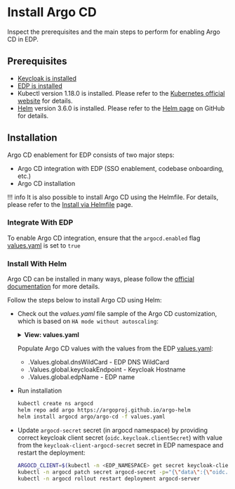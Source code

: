 # Install Argo CD

Inspect the prerequisites and the main steps to perform for enabling Argo CD in EDP.

## Prerequisites

* [Keycloak is installed](./install-keycloak.md)
* [EDP is installed](./install-edp.md)
* Kubectl version 1.18.0 is installed. Please refer to the [Kubernetes official website](https://v1-18.docs.kubernetes.io/docs/setup/release/notes/) for details.
* [Helm](https://helm.sh) version 3.6.0 is installed. Please refer to the [Helm page](https://github.com/helm/helm/releases/tag/v3.6.0) on GitHub for details.

## Installation

Argo CD enablement for EDP consists of two major steps:

* Argo CD integration with EDP (SSO enablement, codebase onboarding, etc.)
* Argo CD installation

!!! info
    It is also possible to install Argo CD using the Helmfile. For details, please refer to the [Install via Helmfile](./install-via-helmfile.md#deploy-argo-cd) page.

### Integrate With EDP

To enable Argo CD integration, ensure that the `argocd.enabled` flag [values.yaml](https://github.com/epam/edp-install/blob/master/deploy-templates/values.yaml) is set to `true`

### Install With Helm

Argo CD can be installed in many ways, please follow the [official documentation](https://argo-cd.readthedocs.io/en/stable/operator-manual/installation/) for more details.

Follow the steps below to install Argo CD using Helm:

* Check out the *values.yaml* file sample of the Argo CD customization, which is based on `HA mode without autoscaling`:

  <details>
  <summary><b>View: values.yaml</b></summary>

  ```yaml
  redis-ha:
    enabled: true

  controller:
    enableStatefulSet: true

  server:
    replicas: 2
    extraArgs:
      - "--insecure"
    env:
      - name: ARGOCD_API_SERVER_REPLICAS
        value: '2'
    ingress:
      enabled: true
      hosts:
        - "argocd.{{ .Values.global.dnsWildCard }}"
    config:
      # required when SSO is enabled
      url: "https://argocd.{{ .Values.global.dnsWildCard }}"
      application.instanceLabelKey: argocd.argoproj.io/instance-edp
      oidc.config: |
        name: Keycloak
        issuer: https://{{ .Values.global.keycloakEndpoint }}/auth/realms/{{ .Values.global.edpName }}-main
        clientID: argocd
        clientSecret: $oidc.keycloak.clientSecret
        requestedScopes:
          - openid
          - profile
          - email
          - groups
    rbacConfig:
      # users may be still be able to login,
      # but will see no apps, projects, etc...
      policy.default: ''
      scopes: '[groups]'
      policy.csv: |
        # default global admins
        g, ArgoCDAdmins, role:admin

  configs:
    secret:
      extra:
        oidc.keycloak.clientSecret: "REPLACE"

  repoServer:
    replicas: 2

  # we use Keycloak so no DEX is required
  dex:
    enabled: false

  # Disabled for multitenancy env with single instance deployment
  applicationSet:
    enabled: false
  ```

  </details>

    Populate Argo CD values with the values from the EDP [values.yaml](https://github.com/epam/edp-install/blob/master/deploy-templates/values.yaml):

  * .Values.global.dnsWildCard - EDP DNS WildCard
  * .Values.global.keycloakEndpoint - Keycloak Hostname
  * .Values.global.edpName - EDP name

* Run installation

  ```bash
  kubectl create ns argocd
  helm repo add argo https://argoproj.github.io/argo-helm
  helm install argocd argo/argo-cd -f values.yaml
  ```

* Update `argocd-secret` secret (in argocd namespace) by providing correct keycloak client secret (`oidc.keycloak.clientSecret`) with value from the `keycloak-client-argocd-secret` secret in EDP namespace and restart the deployment:

  ```bash
  ARGOCD_CLIENT=$(kubectl -n <EDP_NAMESPACE> get secret keycloak-client-argocd-secret  -o jsonpath='{.data.clientSecret}')
  kubectl -n argocd patch secret argocd-secret -p="{\"data\":{\"oidc.keycloak.clientSecret\": \"${ARGOCD_CLIENT}\"}}" -v=1
  kubectl -n argocd rollout restart deployment argocd-server
  ```
